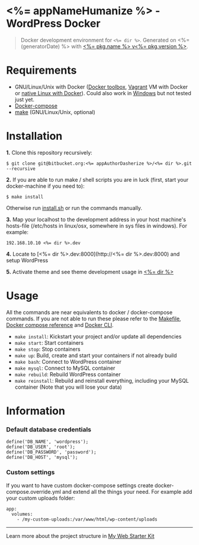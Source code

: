# <%= appNameHumanize %> - WordPress Docker

> Docker development environment for `<%= dir %>`. Generated on <%= (generatorDate) %> with [<%= pkg.name %> v<%= pkg.version %>](<%= (generatorRepository) %>).

# Requirements

* GNU/Linux/Unix with Docker ([Docker toolbox](https://www.docker.com/products/docker-toolbox), [Vagrant](https://www.vagrantup.com/downloads.html) VM with Docker or [native Linux with Docker](http://docs.docker.com/linux/step_one/)). Could also work in [Windows](https://docs.docker.com/docker-for-windows/#/what-to-know-before-you-install) but not tested just yet.
* [Docker-compose](https://github.com/docker/compose)
* [make](https://www.gnu.org/software/make/manual/make.html) (GNU/Linux/Unix, optional)

# Installation 

**1.** Clone this repository recursively:

```
$ git clone git@bitbucket.org:<%= appAuthorDasherize %>/<%= dir %>.git --recursive
```

**2.** If you are able to run make / shell scripts you are in luck (first, start your docker-machine if you need to): 

```
$ make install
```

Otherwise run [install.sh](install.sh) or run the commands manually.

**3.** Map your localhost to the development address in your host machine's hosts-file (/etc/hosts in linux/osx, somewhere in sys files in windows). For example:

```
192.168.10.10 <%= dir %>.dev
```

**4.** Locate to [<%= dir %>.dev:8000](http://<%= dir %>.dev:8000) and setup WordPress

**5.** Activate theme and see theme development usage in [<%= dir %>](<%= dir %>) 

# Usage

All the commands are near equivalents to docker / docker-compose commands. If you are not able to run these please refer to the [Makefile](Makefile), [Docker compose reference](https://docs.docker.com/compose/reference) and [ Docker CLI](https://docs.docker.com/engine/reference/commandline/). 

* `make install`: Kickstart your project and/or update all dependencies
* `make start`: Start containers
* `make stop`: Stop containers
* `make up`: Build, create and start your containers if not already build
* `make bash`: Connect to WordPress container
* `make mysql`: Connect to MySQL container
* `make rebuild`: Rebuild WordPress container
* `make reinstall`: Rebuild and reinstall everything, including your MySQL container (Note that you will lose your data)

# Information

### Default database credentials

```
define('DB_NAME', 'wordpress');
define('DB_USER', 'root');
define('DB_PASSWORD', 'password');
define('DB_HOST', 'mysql');
```

### Custom settings

If you want to have custom docker-compose settings create docker-compose.override.yml and extend all the things your need. For example add your custom uploads folder:

```
app:
  volumes:
    - /my-custom-uploads:/var/www/html/wp-content/uploads
```

---

Learn more about the project structure in [My Web Starter Kit](https://bitbucket.org/mediasignal/my-web-starter-kit/src/master/docs/project/README.md)

